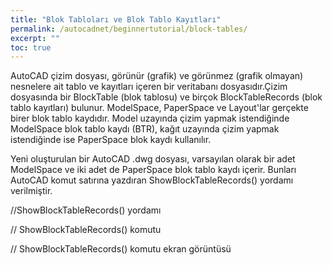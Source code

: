 ```yaml
---
title: "Blok Tabloları ve Blok Tablo Kayıtları"
permalink: /autocadnet/beginnertutorial/block-tables/
excerpt: ""
toc: true
---
```


AutoCAD çizim dosyası, görünür (grafik) ve görünmez (grafik olmayan) nesnelere ait tablo ve kayıtları içeren bir veritabanı dosyasıdır.Çizim dosyasında bir BlockTable (blok tablosu) ve birçok BlockTableRecords (blok tablo kayıtları) bulunur. ModelSpace, PaperSpace ve Layout'lar gerçekte birer blok tablo kaydıdır. Model uzayında  çizim yapmak istendiğinde ModelSpace blok tablo kaydı (BTR), kağıt uzayında çizim yapmak istendiğinde ise PaperSpace blok kaydı kullanılır.

Yeni oluşturulan bir AutoCAD .dwg dosyası, varsayılan olarak bir adet ModelSpace ve iki adet de PaperSpace blok tablo kaydı içerir. Bunları AutoCAD komut satırına yazdıran ShowBlockTableRecords() yordamı verilmiştir.

//ShowBlockTableRecords() yordamı

// ShowBlockTableRecords() komutu

// ShowBlockTableRecords() komutu ekran görüntüsü

